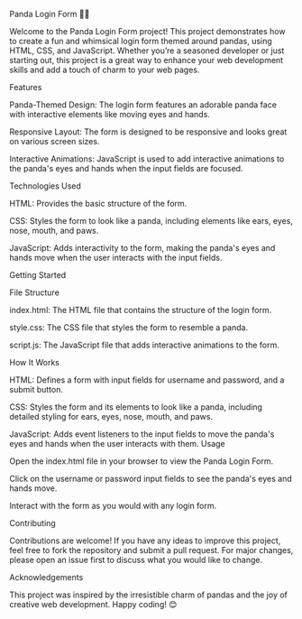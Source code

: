 Panda Login Form 🐼✨

Welcome to the Panda Login Form project! This project demonstrates how to create a fun and whimsical login form themed around pandas, using HTML, CSS, and JavaScript. Whether you’re a seasoned developer or just starting out, this project is a great way to enhance your web development skills and add a touch of charm to your web pages.

Features

Panda-Themed Design: The login form features an adorable panda face with interactive elements like moving eyes and hands.

Responsive Layout: The form is designed to be responsive and looks great on various screen sizes.

Interactive Animations: JavaScript is used to add interactive animations to the panda's eyes and hands when the input fields are focused.

Technologies Used

HTML: Provides the basic structure of the form.

CSS: Styles the form to look like a panda, including elements like ears, eyes, nose, mouth, and paws.

JavaScript: Adds interactivity to the form, making the panda's eyes and hands move when the user interacts with the input fields.

Getting Started

File Structure

index.html: The HTML file that contains the structure of the login form.

style.css: The CSS file that styles the form to resemble a panda.

script.js: The JavaScript file that adds interactive animations to the form.

How It Works

HTML: Defines a form with input fields for username and password, and a submit button.

CSS: Styles the form and its elements to look like a panda, including detailed styling for ears, eyes, nose, mouth, and paws.

JavaScript: Adds event listeners to the input fields to move the panda's eyes and hands when the user interacts with them.
Usage

Open the index.html file in your browser to view the Panda Login Form.

Click on the username or password input fields to see the panda's eyes and hands move.

Interact with the form as you would with any login form.

Contributing

Contributions are welcome! If you have any ideas to improve this project, feel free to fork the repository and submit a pull request. For major changes, please open an issue first to discuss what you would like to change.


Acknowledgements

This project was inspired by the irresistible charm of pandas and the joy of creative web development. Happy coding! 😊
